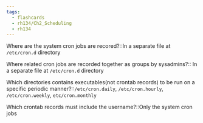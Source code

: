 ```yaml
---
tags:
  - flashcards
  - rh134/Ch2_Scheduling
  - rh134
---
```

Where are the system cron jobs are recored?::In a separate file at `/etc/cron.d` directory

Where related cron jobs are recorded together as groups by sysadmins?:: In a separate file at `/etc/cron.d` directory

Which directories contains executables(not crontab records) to be run on a specific periodic manner?::`/etc/cron.daily`, `/etc/cron.hourly`, `/etc/cron.weekly`, `etc/cron.monthly`

Which crontab records must include the username?::Only the system cron jobs
